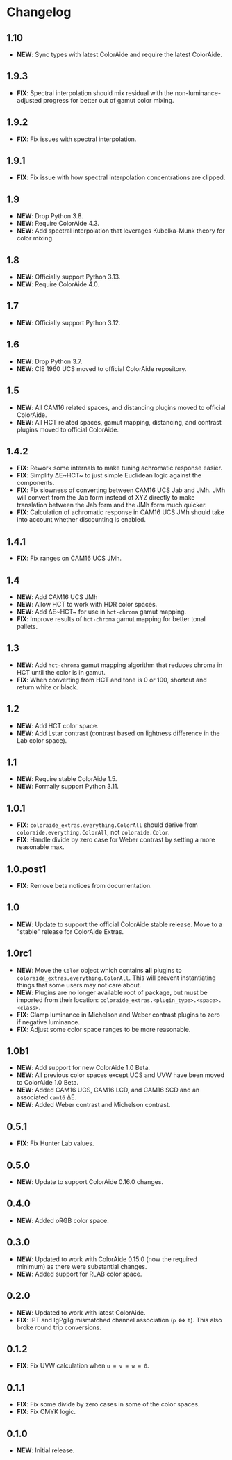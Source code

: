 # Changelog

## 1.10

-   **NEW**: Sync types with latest ColorAide and require the latest ColorAide.

## 1.9.3

-   **FIX**: Spectral interpolation should mix residual with the non-luminance-adjusted progress for better out of gamut
    color mixing.

## 1.9.2

-   **FIX**: Fix issues with spectral interpolation.

## 1.9.1

-   **FIX**: Fix issue with how spectral interpolation concentrations are clipped.

## 1.9

-   **NEW**: Drop Python 3.8.
-   **NEW**: Require ColorAide 4.3.
-   **NEW**: Add spectral interpolation that leverages Kubelka-Munk theory for color mixing.

## 1.8

-   **NEW**: Officially support Python 3.13.
-   **NEW**: Require ColorAide 4.0.

## 1.7

-   **NEW**: Officially support Python 3.12.

## 1.6

-   **NEW**: Drop Python 3.7.
-   **NEW**: CIE 1960 UCS moved to official ColorAide repository.

## 1.5

-   **NEW**: All CAM16 related spaces, and distancing plugins moved to official ColorAide.
-   **NEW**: All HCT related spaces, gamut mapping, distancing, and contrast plugins moved to official ColorAide.

## 1.4.2

-   **FIX**: Rework some internals to make tuning achromatic response easier.
-   **FIX**: Simplify ∆E~HCT~ to just simple Euclidean logic against the components.
-   **FIX**: Fix slowness of converting between CAM16 UCS Jab and JMh. JMh will convert from the Jab form instead of XYZ
    directly to make translation between the Jab form and the JMh form much quicker.
-   **FIX**: Calculation of achromatic response in CAM16 UCS JMh should take into account whether discounting is
    enabled.

## 1.4.1

-   **FIX**: Fix ranges on CAM16 UCS JMh.

## 1.4

-   **NEW**: Add CAM16 UCS JMh
-   **NEW**: Allow HCT to work with HDR color spaces.
-   **NEW**: Add ∆E~HCT~ for use in `hct-chroma` gamut mapping.
-   **FIX**: Improve results of `hct-chroma` gamut mapping for better tonal pallets.

## 1.3

-   **NEW**: Add `hct-chroma` gamut mapping algorithm that reduces chroma in HCT until the color is in gamut.
-   **FIX**: When converting from HCT and tone is 0 or 100, shortcut and return white or black.

## 1.2

-   **NEW**: Add HCT color space.
-   **NEW**: Add Lstar contrast (contrast based on lightness difference in the Lab color space).

## 1.1

-   **NEW**: Require stable ColorAide 1.5.
-   **NEW**: Formally support Python 3.11.

## 1.0.1

-   **FIX**: `coloraide_extras.everything.ColorAll` should derive from `coloraide.everything.ColorAll`, not
    `coloraide.Color`.
-   **FIX**: Handle divide by zero case for Weber contrast by setting a more reasonable max.

## 1.0.post1

-   **FIX**: Remove beta notices from documentation.

## 1.0

-   **NEW**: Update to support the official ColorAide stable release. Move to a "stable" release for ColorAide Extras.

## 1.0rc1

-   **NEW**: Move the `Color` object which contains **all** plugins to `coloraide_extras.everything.ColorAll`. This will
    prevent instantiating things that some users may not care about.
-   **NEW**: Plugins are no longer available root of package, but must be imported from their location:
    `coloraide_extras.<plugin_type>.<space>.<class>`.
-   **FIX**: Clamp luminance in Michelson and Weber contrast plugins to zero if negative luminance.
-   **FIX**: Adjust some color space ranges to be more reasonable.

## 1.0b1

-   **NEW**: Add support for new ColorAide 1.0 Beta.
-   **NEW**: All previous color spaces except UCS and UVW have been moved to ColorAide 1.0 Beta.
-   **NEW**: Added CAM16 UCS, CAM16 LCD, and CAM16 SCD and an associated `cam16` ∆E.
-   **NEW**: Added Weber contrast and Michelson contrast.

## 0.5.1

-   **FIX**: Fix Hunter Lab values.

## 0.5.0

-   **NEW**: Update to support ColorAide 0.16.0 changes.

## 0.4.0

-   **NEW**: Added oRGB color space.

## 0.3.0

-   **NEW**: Updated to work with ColorAide 0.15.0 (now the required minimum) as there were substantial changes.
-   **NEW**: Added support for RLAB color space.

## 0.2.0

-   **NEW**: Updated to work with latest ColorAide.
-   **FIX**: IPT and IgPgTg mismatched channel association (`p` <=> `t`). This also broke round trip conversions.

## 0.1.2

-   **FIX**: Fix UVW calculation when `u = v = w = 0`.

## 0.1.1

-   **FIX**: Fix some divide by zero cases in some of the color spaces.
-   **FIX**: Fix CMYK logic.

## 0.1.0

-   **NEW**: Initial release.
